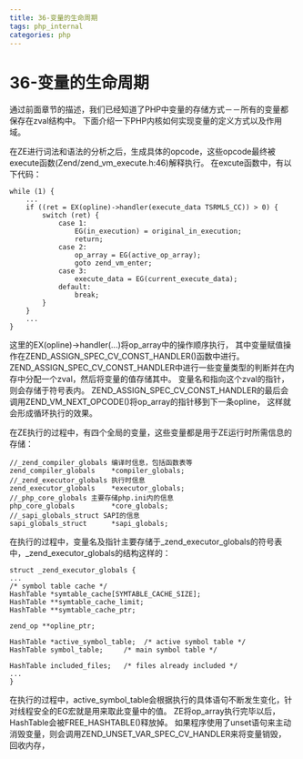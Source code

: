 ```yaml
---
title: 36-变量的生命周期
tags: php_internal
categories: php
---
```


# 36-变量的生命周期
通过前面章节的描述，我们已经知道了PHP中变量的存储方式－－所有的变量都保存在zval结构中。 下面介绍一下PHP内核如何实现变量的定义方式以及作用域。

在ZE进行词法和语法的分析之后，生成具体的opcode，这些opcode最终被execute函数(Zend/zend_vm_execute.h:46)解释执行。 在excute函数中，有以下代码：

    while (1) {
        ...
        if ((ret = EX(opline)->handler(execute_data TSRMLS_CC)) > 0) {
            switch (ret) {
                case 1:
                    EG(in_execution) = original_in_execution;
                    return;
                case 2:
                    op_array = EG(active_op_array);
                    goto zend_vm_enter;
                case 3:
                    execute_data = EG(current_execute_data);
                default:
                    break;
            }     
        }     
        ...
    }

这里的EX(opline)->handler(...)将op_array中的操作顺序执行， 其中变量赋值操作在ZEND_ASSIGN_SPEC_CV_CONST_HANDLER()函数中进行。 ZEND_ASSIGN_SPEC_CV_CONST_HANDLER中进行一些变量类型的判断并在内存中分配一个zval，然后将变量的值存储其中。 变量名和指向这个zval的指针，则会存储于符号表内。 ZEND_ASSIGN_SPEC_CV_CONST_HANDLER的最后会调用ZEND_VM_NEXT_OPCODE()将op_array的指针移到下一条opline， 这样就会形成循环执行的效果。

在ZE执行的过程中，有四个全局的变量，这些变量都是用于ZE运行时所需信息的存储：

    //_zend_compiler_globals 编译时信息，包括函数表等
    zend_compiler_globals    *compiler_globals;  
    //_zend_executor_globals 执行时信息
    zend_executor_globals    *executor_globals;
    //_php_core_globals 主要存储php.ini内的信息
    php_core_globals         *core_globals;
    //_sapi_globals_struct SAPI的信息
    sapi_globals_struct      *sapi_globals;

在执行的过程中，变量名及指针主要存储于_zend_executor_globals的符号表中，_zend_executor_globals的结构这样的：

    struct _zend_executor_globals {
    ...
    /* symbol table cache */
    HashTable *symtable_cache[SYMTABLE_CACHE_SIZE];
    HashTable **symtable_cache_limit;
    HashTable **symtable_cache_ptr;

    zend_op **opline_ptr;

    HashTable *active_symbol_table;  /* active symbol table */
    HashTable symbol_table;     /* main symbol table */

    HashTable included_files;   /* files already included */
    ...
    }

在执行的过程中，active_symbol_table会根据执行的具体语句不断发生变化，针对线程安全的EG宏就是用来取此变量中的值。 ZE将op_array执行完毕以后，HashTable会被FREE_HASHTABLE()释放掉。 如果程序使用了unset语句来主动消毁变量，则会调用ZEND_UNSET_VAR_SPEC_CV_HANDLER来将变量销毁， 回收内存，
